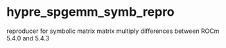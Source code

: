 # hypre_spgemm_symb_repro
reproducer for symbolic matrix matrix multiply differences between ROCm 5.4.0 and 5.4.3

